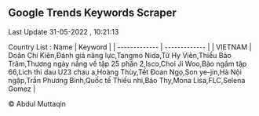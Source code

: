 

## Google Trends Keywords Scraper 
 
Last Update 31-05-2022 , 10:21:13

Country List :
 Name  | Keyword |
| ------------- | ------------- |
| VIETNAM | Doãn Chí Kiên,Đánh giá năng lực,Tangmo Nida,Từ Hy Viên,Thiều Bảo Trâm,Thương ngày nắng về tập 25 phần 2,Isco,Choi Ji Woo,Bão ngầm tập 66,Lich thi dau U23 chau a,Hoàng Thùy,Tết Đoan Ngọ,Son ye-jin,Hà Nội ngập,Trần Phương Bình,Quốc tế Thiếu nhi,Bảo Thy,Mona Lisa,FLC,Selena Gomez |



© Abdul Muttaqin 
